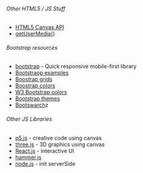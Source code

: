 ###### Other HTML5 / JS Stuff
* [HTML5 Canvas API](https://developer.mozilla.org/en-US/docs/Web/API/Canvas_API)
* [getUserMedia()](https://developer.mozilla.org/en-US/docs/Web/API/MediaDevices/getUserMedia)

###### Bootstrap resources
* [bootstrap](https://getbootstrap.com/) - Quick responsive mobile-first library
* [Bootstraop examples](https://getbootstrap.com/docs/4.3/examples/)
* [Boostrap grids](https://getbootstrap.com/docs/4.3/layout/grid/)
* [Boostrap colors](https://mdbootstrap.com/docs/jquery/css/colors/)
* [W3 Bootstrap colors](https://www.w3schools.com/bootstrap4/bootstrap_colors.asp)
* [Bootstrap themes](https://bootstrap.themes.guide/)
* [Bootswarch](https://bootswatch.com/)z

###### Other JS Libraries
* [p5.js](https://p5js.org/) - creative code using canvas
* [three.js](https://threejs.org/) - 3D graphics using canvas
* [React.js](https://reactjs.org/) - interactive UI
* [hammer.js](https://hammerjs.github.io/)
* [node.js](https://nodejs.org/en/) - init serverSide